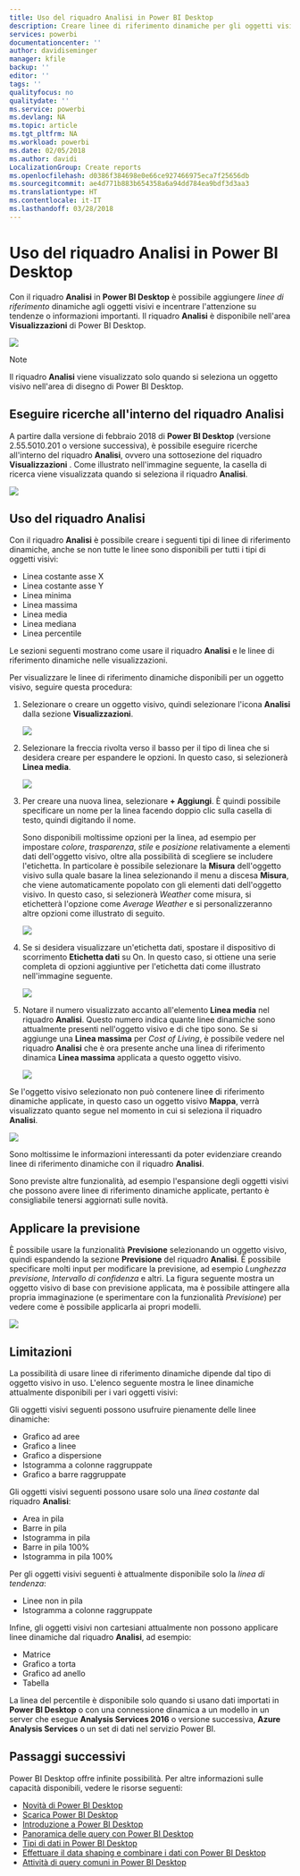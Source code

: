 ```yaml
---
title: Uso del riquadro Analisi in Power BI Desktop
description: Creare linee di riferimento dinamiche per gli oggetti visivi in Power BI Desktop
services: powerbi
documentationcenter: ''
author: davidiseminger
manager: kfile
backup: ''
editor: ''
tags: ''
qualityfocus: no
qualitydate: ''
ms.service: powerbi
ms.devlang: NA
ms.topic: article
ms.tgt_pltfrm: NA
ms.workload: powerbi
ms.date: 02/05/2018
ms.author: davidi
LocalizationGroup: Create reports
ms.openlocfilehash: d0386f384698e0e66ce927466975eca7f25656db
ms.sourcegitcommit: ae4d771b883b654358a6a94dd784ea9bdf3d3aa3
ms.translationtype: HT
ms.contentlocale: it-IT
ms.lasthandoff: 03/28/2018
---
```

# <a name="using-the-analytics-pane-in-power-bi-desktop"></a>Uso del riquadro Analisi in Power BI Desktop
Con il riquadro **Analisi** in **Power BI Desktop** è possibile aggiungere *linee di riferimento* dinamiche agli oggetti visivi e incentrare l'attenzione su tendenze o informazioni importanti. Il riquadro **Analisi** è disponibile nell'area **Visualizzazioni** di Power BI Desktop.

![](media/desktop-analytics-pane/analytics-pane_1.png)

> [!NOTE]
> Il riquadro **Analisi** viene visualizzato solo quando si seleziona un oggetto visivo nell'area di disegno di Power BI Desktop.

## <a name="search-within-the-analytics-pane"></a>Eseguire ricerche all'interno del riquadro Analisi
A partire dalla versione di febbraio 2018 di **Power BI Desktop** (versione 2.55.5010.201 o versione successiva), è possibile eseguire ricerche all'interno del riquadro **Analisi**, ovvero una sottosezione del riquadro **Visualizzazioni** . Come illustrato nell'immagine seguente, la casella di ricerca viene visualizzata quando si seleziona il riquadro **Analisi**.

![](media/desktop-analytics-pane/analytics-pane_1b.png)

## <a name="using-the-analytics-pane"></a>Uso del riquadro Analisi
Con il riquadro **Analisi** è possibile creare i seguenti tipi di linee di riferimento dinamiche, anche se non tutte le linee sono disponibili per tutti i tipi di oggetti visivi:

* Linea costante asse X
* Linea costante asse Y
* Linea minima
* Linea massima
* Linea media
* Linea mediana
* Linea percentile

Le sezioni seguenti mostrano come usare il riquadro **Analisi** e le linee di riferimento dinamiche nelle visualizzazioni.

Per visualizzare le linee di riferimento dinamiche disponibili per un oggetto visivo, seguire questa procedura:

1. Selezionare o creare un oggetto visivo, quindi selezionare l'icona **Analisi** dalla sezione **Visualizzazioni**.
   
   ![](media/desktop-analytics-pane/analytics-pane_2.png)
2. Selezionare la freccia rivolta verso il basso per il tipo di linea che si desidera creare per espandere le opzioni. In questo caso, si selezionerà **Linea media**.
   
   ![](media/desktop-analytics-pane/analytics-pane_3.png)
3. Per creare una nuova linea, selezionare **+ Aggiungi**. È quindi possibile specificare un nome per la linea facendo doppio clic sulla casella di testo, quindi digitando il nome.
   
   Sono disponibili moltissime opzioni per la linea, ad esempio per impostare *colore*, *trasparenza*, *stile* e *posizione* relativamente a elementi dati dell'oggetto visivo, oltre alla possibilità di scegliere se includere l'etichetta. In particolare è possibile selezionare la **Misura** dell'oggetto visivo sulla quale basare la linea selezionando il menu a discesa **Misura**, che viene automaticamente popolato con gli elementi dati dell'oggetto visivo. In questo caso, si selezionerà *Weather* come misura, si etichetterà l'opzione come *Average Weather* e si personalizzeranno altre opzioni come illustrato di seguito.
   
   ![](media/desktop-analytics-pane/analytics-pane_4.png)
4. Se si desidera visualizzare un'etichetta dati, spostare il dispositivo di scorrimento **Etichetta dati** su On. In questo caso, si ottiene una serie completa di opzioni aggiuntive per l'etichetta dati come illustrato nell'immagine seguente.
   
   ![](media/desktop-analytics-pane/analytics-pane_5.png)
5. Notare il numero visualizzato accanto all'elemento **Linea media** nel riquadro **Analisi**. Questo numero indica quante linee dinamiche sono attualmente presenti nell'oggetto visivo e di che tipo sono. Se si aggiunge una **Linea massima** per *Cost of Living*, è possibile vedere nel riquadro **Analisi** che è ora presente anche una linea di riferimento dinamica **Linea massima** applicata a questo oggetto visivo.
   
   ![](media/desktop-analytics-pane/analytics-pane_6.png)

Se l'oggetto visivo selezionato non può contenere linee di riferimento dinamiche applicate, in questo caso un oggetto visivo **Mappa**, verrà visualizzato quanto segue nel momento in cui si seleziona il riquadro **Analisi**.

![](media/desktop-analytics-pane/analytics-pane_7.png)

Sono moltissime le informazioni interessanti da poter evidenziare creando linee di riferimento dinamiche con il riquadro **Analisi**.

Sono previste altre funzionalità, ad esempio l'espansione degli oggetti visivi che possono avere linee di riferimento dinamiche applicate, pertanto è consigliabile tenersi aggiornati sulle novità.

## <a name="apply-forecasting"></a>Applicare la previsione
È possibile usare la funzionalità **Previsione** selezionando un oggetto visivo, quindi espandendo la sezione **Previsione** del riquadro **Analisi**. È possibile specificare molti input per modificare la previsione, ad esempio *Lunghezza previsione*, *Intervallo di confidenza* e altri. La figura seguente mostra un oggetto visivo di base con previsione applicata, ma è possibile attingere alla propria immaginazione (e sperimentare con la funzionalità *Previsione*) per vedere come è possibile applicarla ai propri modelli.

![](media/desktop-analytics-pane/analytics-pane_8.png)

## <a name="limitations"></a>Limitazioni
La possibilità di usare linee di riferimento dinamiche dipende dal tipo di oggetto visivo in uso. L'elenco seguente mostra le linee dinamiche attualmente disponibili per i vari oggetti visivi:

Gli oggetti visivi seguenti possono usufruire pienamente delle linee dinamiche:

* Grafico ad aree
* Grafico a linee
* Grafico a dispersione
* Istogramma a colonne raggruppate
* Grafico a barre raggruppate

Gli oggetti visivi seguenti possono usare solo una *linea costante* dal riquadro **Analisi**:

* Area in pila
* Barre in pila
* Istogramma in pila
* Barre in pila 100%
* Istogramma in pila 100%

Per gli oggetti visivi seguenti è attualmente disponibile solo la *linea di tendenza*:

* Linee non in pila
* Istogramma a colonne raggruppate

Infine, gli oggetti visivi non cartesiani attualmente non possono applicare linee dinamiche dal riquadro **Analisi**, ad esempio:

* Matrice
* Grafico a torta
* Grafico ad anello
* Tabella

La linea del percentile è disponibile solo quando si usano dati importati in **Power BI Desktop** o con una connessione dinamica a un modello in un server che esegue **Analysis Services 2016** o versione successiva, **Azure Analysis Services** o un set di dati nel servizio Power BI. 

## <a name="next-steps"></a>Passaggi successivi
Power BI Desktop offre infinite possibilità. Per altre informazioni sulle capacità disponibili, vedere le risorse seguenti:

* [Novità di Power BI Desktop](desktop-latest-update.md)
* [Scarica Power BI Desktop](desktop-get-the-desktop.md)
* [Introduzione a Power BI Desktop](desktop-getting-started.md)
* [Panoramica delle query con Power BI Desktop](desktop-query-overview.md)
* [Tipi di dati in Power BI Desktop](desktop-data-types.md)
* [Effettuare il data shaping e combinare i dati con Power BI Desktop](desktop-shape-and-combine-data.md)
* [Attività di query comuni in Power BI Desktop](desktop-common-query-tasks.md)    

